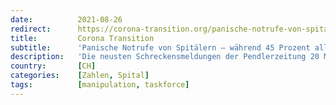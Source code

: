 ```yaml
---
date:          2021-08-26
redirect:      https://corona-transition.org/panische-notrufe-von-spitalern-wahrend-45-prozent-aller-intensivbetten
title:         Corona Transition
subtitle:      'Panische Notrufe von Spitälern — während 45 Prozent aller Intensivbetten verschwunden sind'
description:   'Die neusten Schreckensmeldungen der Pendlerzeitung 20 Minuten: «Mehr Covid-Patienten im Spital — drohen bereits schärfere Massnahmen?». «Alle (...)'
country:       [CH]
categories:    [Zahlen, Spital]
tags:          [manipulation, taskforce]
---
```

